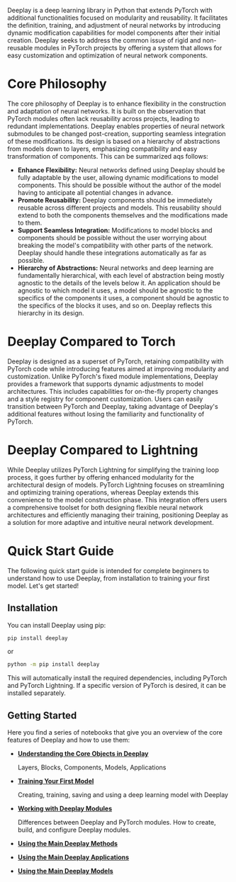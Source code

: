 Deeplay is a deep learning library in Python that extends PyTorch with additional functionalities focused on modularity and reusability. It facilitates the definition, training, and adjustment of neural networks by introducing dynamic modification capabilities for model components after their initial creation. Deeplay seeks to address the common issue of rigid and non-reusable modules in PyTorch projects by offering a system that allows for easy customization and optimization of neural network components.

# Core Philosophy

The core philosophy of Deeplay is to enhance flexibility in the construction and adaptation of neural networks. It is built on the observation that PyTorch modules often lack reusability across projects, leading to redundant implementations. Deeplay enables properties of neural network submodules to be changed post-creation, supporting seamless integration of these modifications. Its design is based on a hierarchy of abstractions from models down to layers, emphasizing compatibility and easy transformation of components. This can be summarized aqs follows:

- **Enhance Flexibility:** Neural networks defined using Deeplay should be fully adaptable by the user, allowing dynamic modifications to model components. This should be possible without the author of the model having to anticipate all potential changes in advance.
- **Promote Reusability:** Deeplay components should be immediately reusable across different projects and models. This reusability should extend to both the components themselves and the modifications made to them.
- **Support Seamless Integration:** Modifications to model blocks and components should be possible without the user worrying about breaking the model's compatibility with other parts of the network. Deeplay should handle these integrations automatically as far as possible.
- **Hierarchy of Abstractions:** Neural networks and deep learning are fundamentally hierarchical, with each level of abstraction being mostly agnostic to the details of the levels below it. An application should be agnostic to which model it uses, a model should be agnostic to the specifics of the components it uses, a component should be agnostic to the specifics of the blocks it uses, and so on. Deeplay reflects this hierarchy in its design.

# Deeplay Compared to Torch

Deeplay is designed as a superset of PyTorch, retaining compatibility with PyTorch code while introducing features aimed at improving modularity and customization. Unlike PyTorch's fixed module implementations, Deeplay provides a framework that supports dynamic adjustments to model architectures. This includes capabilities for on-the-fly property changes and a style registry for component customization. Users can easily transition between PyTorch and Deeplay, taking advantage of Deeplay's additional features without losing the familiarity and functionality of PyTorch.

# Deeplay Compared to Lightning

While Deeplay utilizes PyTorch Lightning for simplifying the training loop process, it goes further by offering enhanced modularity for the architectural design of models. PyTorch Lightning focuses on streamlining and optimizing training operations, whereas Deeplay extends this convenience to the model construction phase. This integration offers users a comprehensive toolset for both designing flexible neural network architectures and efficiently managing their training, positioning Deeplay as a solution for more adaptive and intuitive neural network development.

# Quick Start Guide

The following quick start guide is intended for complete beginners to understand how to use Deeplay, from installation to training your first model. Let's get started!

## Installation

You can install Deeplay using pip:
```bash
pip install deeplay
```
or
```bash
python -m pip install deeplay
```
This will automatically install the required dependencies, including PyTorch and PyTorch Lightning. If a specific version of PyTorch is desired, it can be installed separately.

## Getting Started

Here you find a series of notebooks that give you an overview of the core features of Deeplay and how to use them:

- **[Understanding the Core Objects in Deeplay](https://github.com/DeepTrackAI/deeplay/blob/develop/tutorials/getting-started/GS101_core_objects.ipynb)**

  Layers, Blocks, Components, Models, Applications

- **[Training Your First Model](https://github.com/DeepTrackAI/deeplay/blob/develop/tutorials/getting-started/GS111_first_model.ipynb)**

  Creating, training, saving and using a deep learning model with Deeplay

- **[Working with Deeplay Modules](https://github.com/DeepTrackAI/deeplay/blob/develop/tutorials/getting-started/GS121_modules.ipynb)**

  Differences between Deeplay and PyTorch modules. How to create, build, and configure Deeplay modules.

- **[Using the Main Deeplay Methods](https://github.com/DeepTrackAI/deeplay/blob/develop/tutorials/getting-started/GS131_methods.ipynb)**

- **[Using the Main Deeplay Applications](https://github.com/DeepTrackAI/deeplay/blob/develop/tutorials/getting-started/GS141_applications.ipynb)**

- **[Using the Main Deeplay Models](https://github.com/DeepTrackAI/deeplay/blob/develop/tutorials/getting-started/GS151_models.ipynb)**

